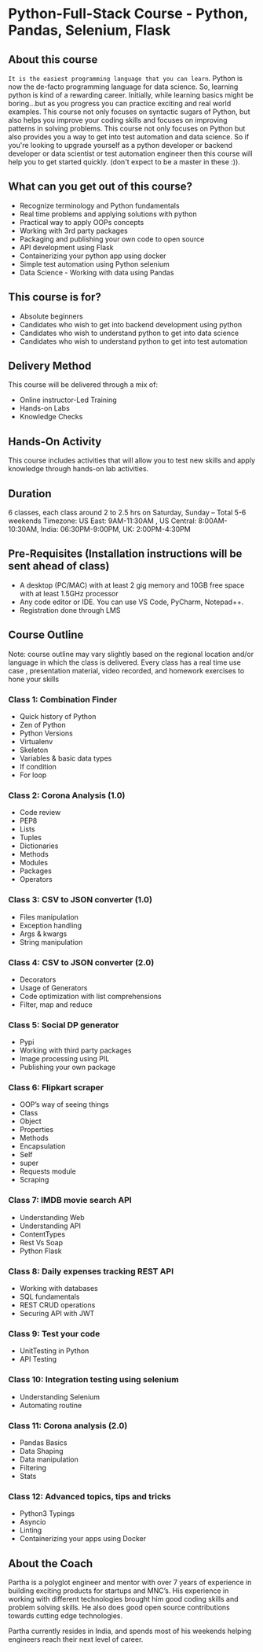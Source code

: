 # Python-Full-Stack Course - Python, Pandas, Selenium, Flask

## About this course

`It is the easiest programming language that you can learn`. Python is now the de-facto programming language for data science. So, learning python is kind of a rewarding career. Initially, while learning basics might be boring...but as you progress you can practice exciting and real world examples. This course not only focuses on syntactic sugars of Python, but also helps you improve your coding skills and focuses on improving patterns in solving problems. This course not only focuses on Python but also provides you a way to get into test automation and data science. So if you're looking to upgrade yourself as a python developer or backend developer or data scientist or test automation engineer then this course will help you to get started quickly. (don't expect to be a master in these :)).


## What can you get out of this course?

- Recognize terminology and Python fundamentals
- Real time problems and applying solutions with python
- Practical way to apply OOPs concepts
- Working with 3rd party packages
- Packaging and publishing your own code to open source
- API development using Flask
- Containerizing your python app using docker 
- Simple test automation using Python selenium
- Data Science - Working with data using Pandas


## This course is for?

- Absolute beginners
- Candidates who wish to get into backend development using python
- Candidates who wish to understand python to get into data science
- Candidates who wish to understand python to get into test automation

## Delivery Method

This course will be delivered through a mix of:

- Online instructor-Led Training
- Hands-on Labs
- Knowledge Checks


## Hands-On Activity

This course includes activities that will allow you to test new skills and apply knowledge through hands-on lab activities.

## Duration

6 classes, each class around 2 to 2.5 hrs on Saturday, Sunday – Total 5-6 weekends
Timezone: US East: 9AM-11:30AM , US Central: 8:00AM-10:30AM, India: 06:30PM-9:00PM, UK: 2:00PM-4:30PM

## Pre-Requisites (Installation instructions will be sent ahead of class)

- A desktop (PC/MAC) with at least 2 gig memory and 10GB free space with at least 1.5GHz processor
- Any code editor or IDE. You can use VS Code, PyCharm, Notepad++.
- Registration done through LMS


## Course Outline

Note: course outline may vary slightly based on the regional location and/or language in which the class is delivered. Every class has a real time use case , presentation material, video recorded, and homework exercises to hone your skills

### Class 1: Combination Finder

- Quick history of Python
- Zen of Python
- Python Versions
- Virtualenv
- Skeleton
- Variables & basic data types
- If condition
- For loop

### Class 2: Corona Analysis (1.0)

- Code review
- PEP8
- Lists
- Tuples
- Dictionaries
- Methods
- Modules
- Packages
- Operators

### Class 3: CSV to JSON converter (1.0)

- Files manipulation
- Exception handling
- Args & kwargs
- String manipulation

### Class 4: CSV to JSON converter (2.0)

- Decorators
- Usage of Generators
- Code optimization with list comprehensions
- Filter, map and reduce

### Class 5: Social DP generator

- Pypi
- Working with third party packages
- Image processing using PIL
- Publishing your own package

### Class 6: Flipkart scraper

- OOP’s way of seeing things
- Class
- Object
- Properties
- Methods
- Encapsulation
- Self
- super
- Requests module
- Scraping

### Class 7: IMDB movie search API

- Understanding Web
- Understanding API
- ContentTypes
- Rest Vs Soap
- Python Flask

### Class 8: Daily expenses tracking REST API

- Working with databases
- SQL fundamentals
- REST CRUD operations
- Securing API with JWT

### Class 9: Test your code

- UnitTesting in Python
- API Testing

### Class 10: Integration testing using selenium

- Understanding Selenium
- Automating routine

### Class 11: Corona analysis (2.0)

- Pandas Basics
- Data Shaping
- Data manipulation
- Filtering
- Stats

### Class 12: Advanced topics, tips and tricks

- Python3 Typings
- Asyncio
- Linting
- Containerizing your apps using Docker


## About the Coach

Partha is a polyglot engineer and mentor with over 7 years of experience in building exciting products for startups and MNC’s. His experience in working with different technologies brought him good coding skills and problem solving skills. He also does good open source contributions towards cutting edge technologies.

Partha currently resides in India, and spends most of his weekends helping engineers reach their next level of career. 
